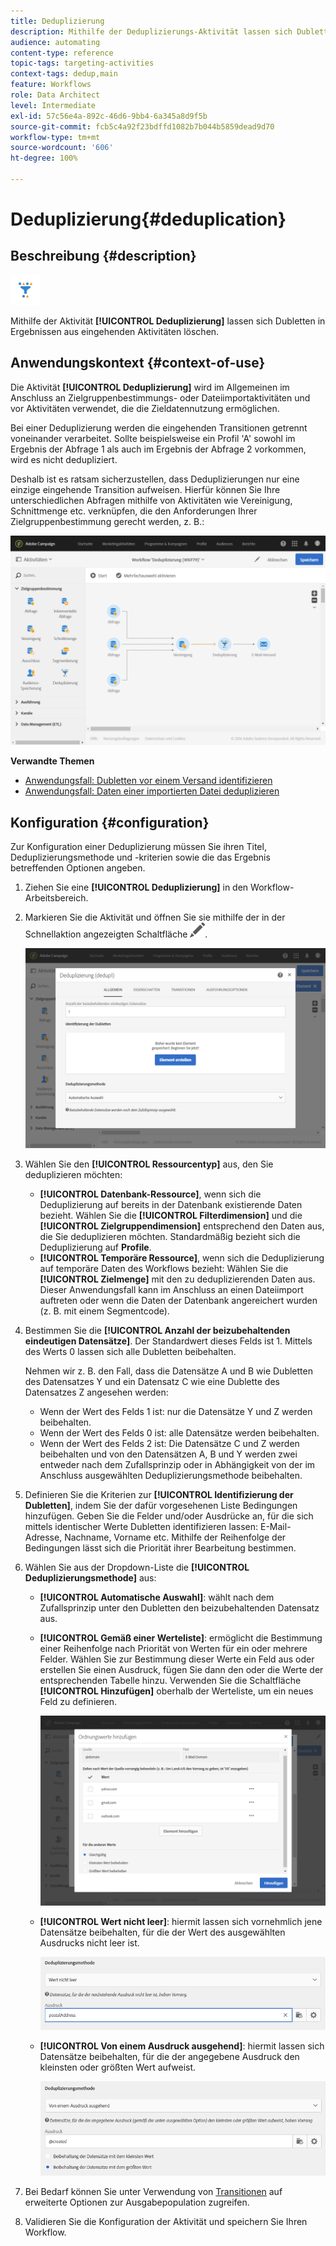 ```yaml
---
title: Deduplizierung
description: Mithilfe der Deduplizierungs-Aktivität lassen sich Dubletten in Ergebnissen aus eingehenden Aktivitäten löschen.
audience: automating
content-type: reference
topic-tags: targeting-activities
context-tags: dedup,main
feature: Workflows
role: Data Architect
level: Intermediate
exl-id: 57c56e4a-892c-46d6-9bb4-6a345a8d9f5b
source-git-commit: fcb5c4a92f23bdffd1082b7b044b5859dead9d70
workflow-type: tm+mt
source-wordcount: '606'
ht-degree: 100%

---
```


# Deduplizierung{#deduplication}

## Beschreibung {#description}

![](assets/deduplication.png)

Mithilfe der Aktivität **[!UICONTROL Deduplizierung]** lassen sich Dubletten in Ergebnissen aus eingehenden Aktivitäten löschen.

## Anwendungskontext {#context-of-use}

Die Aktivität **[!UICONTROL Deduplizierung]** wird im Allgemeinen im Anschluss an Zielgruppenbestimmungs- oder Dateiimportaktivitäten und vor Aktivitäten verwendet, die die Zieldatennutzung ermöglichen.

Bei einer Deduplizierung werden die eingehenden Transitionen getrennt voneinander verarbeitet. Sollte beispielsweise ein Profil &#39;A&#39; sowohl im Ergebnis der Abfrage 1 als auch im Ergebnis der Abfrage 2 vorkommen, wird es nicht dedupliziert.

Deshalb ist es ratsam sicherzustellen, dass Deduplizierungen nur eine einzige eingehende Transition aufweisen. Hierfür können Sie Ihre unterschiedlichen Abfragen mithilfe von Aktivitäten wie Vereinigung, Schnittmenge etc. verknüpfen, die den Anforderungen Ihrer Zielgruppenbestimmung gerecht werden, z. B.:

![](assets/dedup_bonnepratique.png)

**Verwandte Themen**

* [Anwendungsfall: Dubletten vor einem Versand identifizieren](../../automating/using/identifying-duplicated-before-delivery.md)
* [Anwendungsfall: Daten einer importierten Datei deduplizieren](../../automating/using/deduplicating-data-imported-file.md)

## Konfiguration {#configuration}

Zur Konfiguration einer Deduplizierung müssen Sie ihren Titel, Deduplizierungsmethode und -kriterien sowie die das Ergebnis betreffenden Optionen angeben.

1. Ziehen Sie eine **[!UICONTROL Deduplizierung]** in den Workflow-Arbeitsbereich.
1. Markieren Sie die Aktivität und öffnen Sie sie mithilfe der in der Schnellaktion angezeigten Schaltfläche ![](assets/edit_darkgrey-24px.png).

   ![](assets/deduplication_1.png)

1. Wählen Sie den **[!UICONTROL Ressourcentyp]** aus, den Sie deduplizieren möchten:

   * **[!UICONTROL Datenbank-Ressource]**, wenn sich die Deduplizierung auf bereits in der Datenbank existierende Daten bezieht. Wählen Sie die **[!UICONTROL Filterdimension]** und die **[!UICONTROL Zielgruppendimension]** entsprechend den Daten aus, die Sie deduplizieren möchten. Standardmäßig bezieht sich die Deduplizierung auf **Profile**.
   * **[!UICONTROL Temporäre Ressource]**, wenn sich die Deduplizierung auf temporäre Daten des Workflows bezieht: Wählen Sie die **[!UICONTROL Zielmenge]** mit den zu deduplizierenden Daten aus. Dieser Anwendungsfall kann im Anschluss an einen Dateiimport auftreten oder wenn die Daten der Datenbank angereichert wurden (z. B. mit einem Segmentcode).

1. Bestimmen Sie die **[!UICONTROL Anzahl der beizubehaltenden eindeutigen Datensätze]**. Der Standardwert dieses Felds ist 1. Mittels des Werts 0 lassen sich alle Dubletten beibehalten.

   Nehmen wir z. B. den Fall, dass die Datensätze A und B wie Dubletten des Datensatzes Y und ein Datensatz C wie eine Dublette des Datensatzes Z angesehen werden:

   * Wenn der Wert des Felds 1 ist: nur die Datensätze Y und Z werden beibehalten.
   * Wenn der Wert des Felds 0 ist: alle Datensätze werden beibehalten.
   * Wenn der Wert des Felds 2 ist: Die Datensätze C und Z werden beibehalten und von den Datensätzen A, B und Y werden zwei entweder nach dem Zufallsprinzip oder in Abhängigkeit von der im Anschluss ausgewählten Deduplizierungsmethode beibehalten.

1. Definieren Sie die Kriterien zur **[!UICONTROL Identifizierung der Dubletten]**, indem Sie der dafür vorgesehenen Liste Bedingungen hinzufügen. Geben Sie die Felder und/oder Ausdrücke an, für die sich mittels identischer Werte Dubletten identifizieren lassen: E-Mail-Adresse, Nachname, Vorname etc. Mithilfe der Reihenfolge der Bedingungen lässt sich die Priorität ihrer Bearbeitung bestimmen.
1. Wählen Sie aus der Dropdown-Liste die **[!UICONTROL Deduplizierungsmethode]** aus:

   * **[!UICONTROL Automatische Auswahl]**: wählt nach dem Zufallsprinzip unter den Dubletten den beizubehaltenden Datensatz aus.
   * **[!UICONTROL Gemäß einer Werteliste]**: ermöglicht die Bestimmung einer Reihenfolge nach Priorität von Werten für ein oder mehrere Felder. Wählen Sie zur Bestimmung dieser Werte ein Feld aus oder erstellen Sie einen Ausdruck, fügen Sie dann den oder die Werte der entsprechenden Tabelle hinzu. Verwenden Sie die Schaltfläche **[!UICONTROL Hinzufügen]** oberhalb der Werteliste, um ein neues Feld zu definieren.

     ![](assets/deduplication_2.png)

   * **[!UICONTROL Wert nicht leer]**: hiermit lassen sich vornehmlich jene Datensätze beibehalten, für die der Wert des ausgewählten Ausdrucks nicht leer ist.

     ![](assets/deduplication_3.png)

   * **[!UICONTROL Von einem Ausdruck ausgehend]**: hiermit lassen sich Datensätze beibehalten, für die der angegebene Ausdruck den kleinsten oder größten Wert aufweist.

     ![](assets/deduplication_4.png)

1. Bei Bedarf können Sie unter Verwendung von [Transitionen](../../automating/using/activity-properties.md) auf erweiterte Optionen zur Ausgabepopulation zugreifen.
1. Validieren Sie die Konfiguration der Aktivität und speichern Sie Ihren Workflow.

